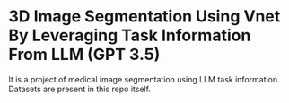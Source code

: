 # 3D Image Segmentation Using Vnet By Leveraging Task Information From LLM (GPT 3.5)
It is a project of medical image segmentation using LLM task information.
Datasets are present in this repo itself.

